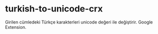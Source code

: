 # turkish-to-unicode-crx
Girilen cümledeki Türkçe karakterleri unicode değeri ile değiştirir. Google Extension.
